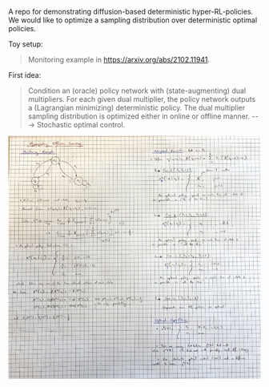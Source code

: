 A repo for demonstrating diffusion-based deterministic hyper-RL-policies. We would like to optimize a sampling distribution over deterministic optimal policies. 

Toy setup:
> Monitoring example in https://arxiv.org/abs/2102.11941.

First idea:
> Condition an (oracle) policy network with (state-augmenting) dual multipliers. For each given dual multiplier, the policy network outputs a (Lagrangian minimizing) deterministic policy. The dual multiplier sampling distribution is optimized either in online or offline manner. ---> Stochastic optimal control.

![alt text](https://github.com/yigit-uslu/Diffusion-HyperPolicies/blob/master/figures/monitoring-hyperpolicy.jpg?raw=true)
